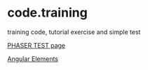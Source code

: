 # code.training
training code, tutorial exercise and simple test

[PHASER TEST page](https://michele2014.github.io/code.training/phaser/index.html)

[Angular Elements](https://michele2014.github.io/code.training/angular/angular-elements/elements/index.html) 

